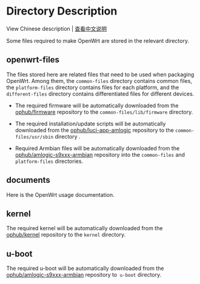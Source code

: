 # Directory Description

View Chinese description  |  [查看中文说明](README.cn.md)

Some files required to make OpenWrt are stored in the relevant directory.

## openwrt-files

The files stored here are related files that need to be used when packaging OpenWrt. Among them, the `common-files` directory contains common files, the `platform-files` directory contains files for each platform, and the `different-files` directory contains differentiated files for different devices.

- The required firmware will be automatically downloaded from the [ophub/firmware](https://github.com/ophub/firmware) repository to the `common-files/lib/firmware` directory.

- The required installation/update scripts will be automatically downloaded from the [ophub/luci-app-amlogic](https://github.com/ophub/luci-app-amlogic) repository to the `common-files/usr/sbin` directory .

- Required Armbian files will be automatically downloaded from the [ophub/amlogic-s9xxx-armbian](https://github.com/ophub/amlogic-s9xxx-armbian) repository into the `common-files` and `platform-files` directories.

## documents

Here is the OpenWrt usage documentation.

## kernel

The required kernel will be automatically downloaded from the [ophub/kernel](https://github.com/ophub/kernel) repository to the `kernel` directory.

## u-boot

The required u-boot will be automatically downloaded from the [ophub/amlogic-s9xxx-armbian](https://github.com/ophub/amlogic-s9xxx-armbian/tree/main/build-armbian/u-boot) repository to` u-boot` directory.

